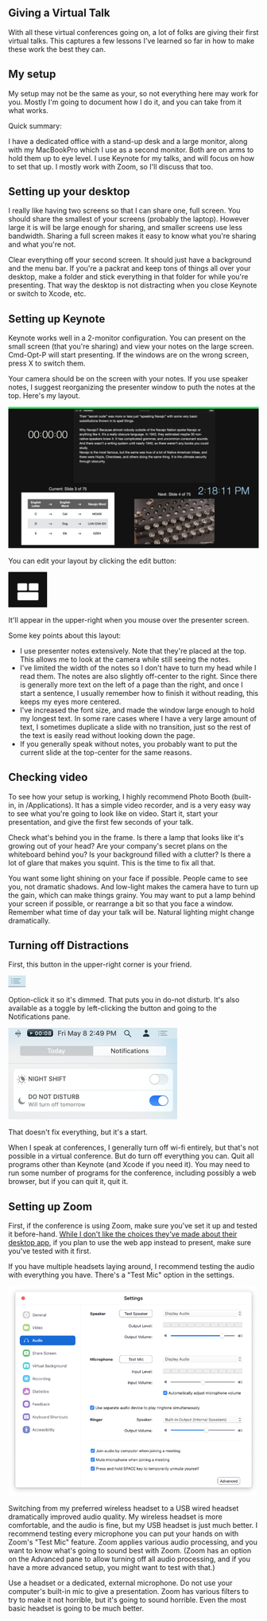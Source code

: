 ## Giving a Virtual Talk

With all these virtual conferences going on, a lot of folks are giving their first virtual talks. This captures a few
lessons I've learned so far in how to make these work the best they can.

## My setup

My setup may not be the same as your, so not everything here may work for you. Mostly I'm going to document how I do it,
and you can take from it what works.

Quick summary: 

I have a dedicated office with a stand-up desk and a large monitor, along with my MacBookPro which I use as a second monitor.
Both are on arms to hold them up to eye level. I use Keynote for my talks, and will focus on how to set that up. I mostly
work with Zoom, so I'll discuss that too.

## Setting up your desktop

I really like having two screens so that I can share one, full screen. You should share the smallest of your screens (probably
the laptop). However large it is will be large enough for sharing, and smaller screens use less bandwidth. Sharing a full
screen makes it easy to know what you're sharing and what you're not.

Clear everything off your second screen. It should just have a background and the menu bar. If you're a packrat and keep
tons of things all over your desktop, make a folder and stick everything in that folder for while you're presenting. That
way the desktop is not distracting when you close Keynote or switch to Xcode, etc.

## Setting up Keynote

Keynote works well in a 2-monitor configuration. You can present on the small screen (that you're sharing) and view your notes
on the large screen. Cmd-Opt-P will start presenting. If the windows are on the wrong screen, press X to switch them.

Your camera should be on the screen with your notes. If you use speaker notes, I suggest reorganizing the presenter window
to puth the notes at the top. Here's my layout.

![Presenter screen layout example](https://github.com/rnapier/virtual-conf-howto/raw/master/Presenter%20Screen%20Layout.png)

You can edit your layout by clicking the edit button:

![Presenter Layout Editor Button](https://github.com/rnapier/virtual-conf-howto/raw/master/Presenter%20Layout%20Editor.png)

It'll appear in the upper-right when you mouse over the presenter screen.

Some key points about this layout:

* I use presenter notes extensively. Note that they're placed at the top. This allows me to look at the camera while still seeing the notes.
* I've limited the width of the notes so I don't have to turn my head while I read them. The notes are also slightly off-center to the right. Since there is generally more text on the left of a page than the right, and once I start a sentence, I usually remember how to finish it without reading, this keeps my eyes more centered.
* I've increased the font size, and made the window large enough to hold my longest text. In some rare cases where I have a very large amount of text, I sometimes duplicate a slide with no transition, just so the rest of the text is easily read without looking down the page.
* If you generally speak without notes, you probably want to put the current slide at the top-center for the same reasons.

## Checking video

To see how your setup is working, I highly recommend Photo Booth (built-in, in /Applications). It has a simple video recorder, and is a very easy way to see what you're going to look like on video. Start it, start your presentation, and give the first few seconds of your talk.

Check what's behind you in the frame. Is there a lamp that looks like it's growing out of your head? Are your company's secret plans on the whiteboard behind you? Is your background filled with a clutter? Is there a lot of glare that makes you squint. This is the time to fix all that.

You want some light shining on your face if possible. People came to see you, not dramatic shadows. And low-light makes the camera have to turn up the gain, which can make things grainy. You may want to put a lamp behind your screen if possible, or rearrange a bit so that you face a window. Remember what time of day your talk will be. Natural lighting might change dramatically.

## Turning off Distractions

First, this button in the upper-right corner is your friend.

![Notifications Button](https://github.com/rnapier/virtual-conf-howto/raw/master/Notifications%20Button.png)

Option-click it so it's dimmed. That puts you in do-not disturb. It's also available as a toggle by left-clicking the button and going to the Notifications pane.

![Do Not Distrub setting](https://github.com/rnapier/virtual-conf-howto/raw/master/Do%20Not%20Disturb.png)

That doesn't fix everything, but it's a start. 

When I speak at conferences, I generally turn off wi-fi entirely, but that's not possible in a virtual conference. But do turn off everything you can. Quit all programs other than Keynote (and Xcode if you need it). You may need to run some number of programs for the conference, including possibly a web browser, but if you can quit it, quit it. 

## Setting up Zoom

First, if the conference is using Zoom, make sure you've set it up and tested it before-hand. [While I don't like the choices they've made about their desktop app](https://www.tomsguide.com/news/zoom-security-privacy-woes), if you plan to use the web app instead to present, make sure you've tested with it first.

If you have multiple headsets laying around, I recommend testing the audio with everything you have. There's a "Test Mic" option in the settings.

![Zoom Settings](https://github.com/rnapier/virtual-conf-howto/raw/master/Zoom%20Settings.png)

Switching from my preferred wireless headset to a USB wired headset dramatically improved audio quality. My wireless headset is more comfortable, and the audio is fine, but my USB headset is just much better. I recommend testing every microphone you can put your hands on with Zoom's "Test Mic" feature. Zoom applies various audio processing, and you want to know what's going to sound best with Zoom. (Zoom has an option on the Advanced pane to allow turning off all audio processing, and if you have a more advanced setup, you might want to test with that.)

Use a headset or a dedicated, external microphone. Do not use your computer's built-in mic to give a presentation. Zoom has various filters to try to make it not horrible, but it's going to sound horrible. Even the most basic headset is going to be much better.
